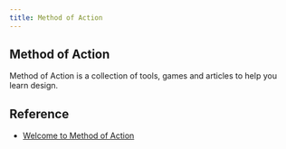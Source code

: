 ```yaml
---
title: Method of Action
---
```


## Method of Action
Method of Action is a collection of tools, games and articles to help you learn design.

## Reference
* [Welcome to Method of Action](http://method.ac/)

